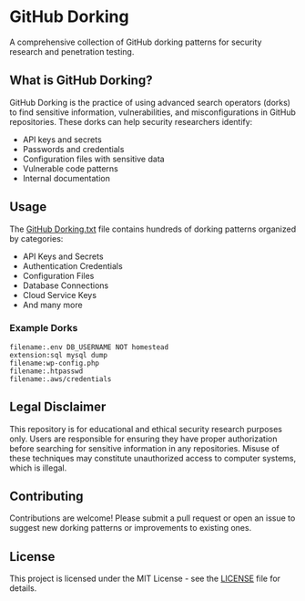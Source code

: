 # GitHub Dorking

A comprehensive collection of GitHub dorking patterns for security research and penetration testing.

## What is GitHub Dorking?

GitHub Dorking is the practice of using advanced search operators (dorks) to find sensitive information, vulnerabilities, and misconfigurations in GitHub repositories. These dorks can help security researchers identify:

- API keys and secrets
- Passwords and credentials
- Configuration files with sensitive data
- Vulnerable code patterns
- Internal documentation

## Usage

The [GitHub Dorking.txt](GitHub%20Dorking.txt) file contains hundreds of dorking patterns organized by categories:

- API Keys and Secrets
- Authentication Credentials
- Configuration Files
- Database Connections
- Cloud Service Keys
- And many more

### Example Dorks

```
filename:.env DB_USERNAME NOT homestead
extension:sql mysql dump
filename:wp-config.php
filename:.htpasswd
filename:.aws/credentials
```

## Legal Disclaimer

This repository is for educational and ethical security research purposes only. Users are responsible for ensuring they have proper authorization before searching for sensitive information in any repositories. Misuse of these techniques may constitute unauthorized access to computer systems, which is illegal.

## Contributing

Contributions are welcome! Please submit a pull request or open an issue to suggest new dorking patterns or improvements to existing ones.

## License

This project is licensed under the MIT License - see the [LICENSE](LICENSE) file for details.